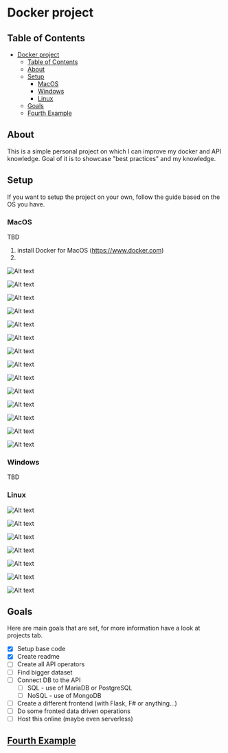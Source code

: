 # Docker project

## Table of Contents
- [Docker project](#docker-project)
  - [Table of Contents](#table-of-contents)
  - [About](#about)
  - [Setup](#setup)
    - [MacOS](#macos)
    - [Windows](#windows)
    - [Linux](#linux)
  - [Goals](#goals)
  - [Fourth Example](#fourth-example)

## About
This is a simple personal project on which I can improve my docker and API knowledge. Goal of it is to showcase "best practices" and my knowledge.

## Setup
If you want to setup the project on your own, follow the guide based on the OS you have.

### MacOS
TBD
1) install Docker for MacOS (https://www.docker.com)
2) 

![Alt text](https://raw.githubusercontent.com/ZanZver/DockerProject/Develop/Photos/MacOS_install/1.png)

![Alt text](https://raw.githubusercontent.com/ZanZver/DockerProject/Develop/Photos/MacOS_install/2.png)

![Alt text](https://raw.githubusercontent.com/ZanZver/DockerProject/Develop/Photos/MacOS_install/3.png)

![Alt text](https://raw.githubusercontent.com/ZanZver/DockerProject/Develop/Photos/MacOS_install/4.png)

![Alt text](https://raw.githubusercontent.com/ZanZver/DockerProject/Develop/Photos/MacOS_install/5.png)

![Alt text](https://raw.githubusercontent.com/ZanZver/DockerProject/Develop/Photos/MacOS_install/6.png)

![Alt text](https://raw.githubusercontent.com/ZanZver/DockerProject/Develop/Photos/MacOS_install/7.png)

![Alt text](https://raw.githubusercontent.com/ZanZver/DockerProject/Develop/Photos/MacOS_install/8.png)

![Alt text](https://raw.githubusercontent.com/ZanZver/DockerProject/Develop/Photos/MacOS_install/9.png)

![Alt text](https://raw.githubusercontent.com/ZanZver/DockerProject/Develop/Photos/MacOS_install/10.png)

![Alt text](https://raw.githubusercontent.com/ZanZver/DockerProject/Develop/Photos/MacOS_install/11.png)

![Alt text](https://raw.githubusercontent.com/ZanZver/DockerProject/Develop/Photos/MacOS_install/12.png)

![Alt text](https://raw.githubusercontent.com/ZanZver/DockerProject/Develop/Photos/MacOS_install/13.png)

![Alt text](https://raw.githubusercontent.com/ZanZver/DockerProject/Develop/Photos/MacOS_install/14.png)

### Windows
TBD

### Linux
![Alt text](https://raw.githubusercontent.com/ZanZver/DockerProject/Develop/Photos/Linux_install/1.jpg)

![Alt text](https://raw.githubusercontent.com/ZanZver/DockerProject/Develop/Photos/Linux_install/2.jpg)

![Alt text](https://raw.githubusercontent.com/ZanZver/DockerProject/Develop/Photos/Linux_install/3.jpg)

![Alt text](https://raw.githubusercontent.com/ZanZver/DockerProject/Develop/Photos/Linux_install/4.jpg)

![Alt text](https://raw.githubusercontent.com/ZanZver/DockerProject/Develop/Photos/Linux_install/5.jpg)

![Alt text](https://raw.githubusercontent.com/ZanZver/DockerProject/Develop/Photos/Linux_install/6.jpg)

![Alt text](https://raw.githubusercontent.com/ZanZver/DockerProject/Develop/Photos/Linux_install/7.jpg)
## Goals
Here are main goals that are set, for more information have a look at projects tab.

- [X] Setup base code
- [X] Create readme
- [ ] Create all API operators
- [ ] Find bigger dataset
- [ ] Connect DB to the API
  - [ ] SQL - use of MariaDB or PostgreSQL
  - [ ] NoSQL - use of MongoDB
- [ ] Create a different frontend (with Flask, F# or anything...)
- [ ] Do some fronted data driven operations
- [ ] Host this online (maybe even serverless)

## [Fourth Example](http://www.fourthexample.com)
